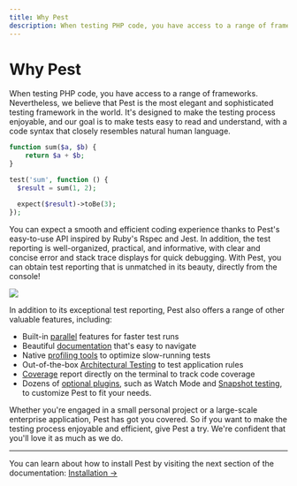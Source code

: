 ```yaml
---
title: Why Pest
description: When testing PHP code, you have access to a range of frameworks. Nevertheless, we believe that Pest is the most elegant and sophisticated testing framework in the world. It's designed to make the testing process enjoyable, and our goal is to make tests easy to read and understand, with a code syntax that closely resembles natural human language.
---
```


# Why Pest

When testing PHP code, you have access to a range of frameworks. Nevertheless, we believe that Pest is the most elegant and sophisticated testing framework in the world. It's designed to make the testing process enjoyable, and our goal is to make tests easy to read and understand, with a code syntax that closely resembles natural human language.

```php
function sum($a, $b) {
    return $a + $b;
}

test('sum', function () {
  $result = sum(1, 2);

  expect($result)->toBe(3);
});
```

You can expect a smooth and efficient coding experience thanks to Pest's easy-to-use API inspired by Ruby's Rspec and Jest. In addition, the test reporting is well-organized, practical, and informative, with clear and concise error and stack trace displays for quick debugging. With Pest, you can obtain test reporting that is unmatched in its beauty, directly from the console!


<div class="code-snippet">
    <img src="/assets/img/failure.webp?1" style="--lines: 16" />
</div>

In addition to its exceptional test reporting, Pest also offers a range of other valuable features, including:

- Built-in [parallel](/docs/optimizing-tests#parallel) features for faster test runs
- Beautiful [documentation](/docs/installation) that's easy to navigate
- Native [profiling tools](/docs/optimizing-tests#profiling) to optimize slow-running tests
- Out-of-the-box [Architectural Testing](/docs/arch-testing) to test application rules
- [Coverage](/docs/test-coverage) report directly on the terminal to track code coverage
- Dozens of [optional plugins](/docs/plugins), such as Watch Mode and [Snapshot testing](https://github.com/spatie/pest-plugin-snapshots), to customize Pest to fit your needs.

Whether you're engaged in a small personal project or a large-scale enterprise application, Pest has got you covered. So if you want to make the testing process enjoyable and efficient, give Pest a try. We're confident that you'll love it as much as we do.

---

You can learn about how to install Pest by visiting the next section of the documentation: [Installation →](/docs/installation)
